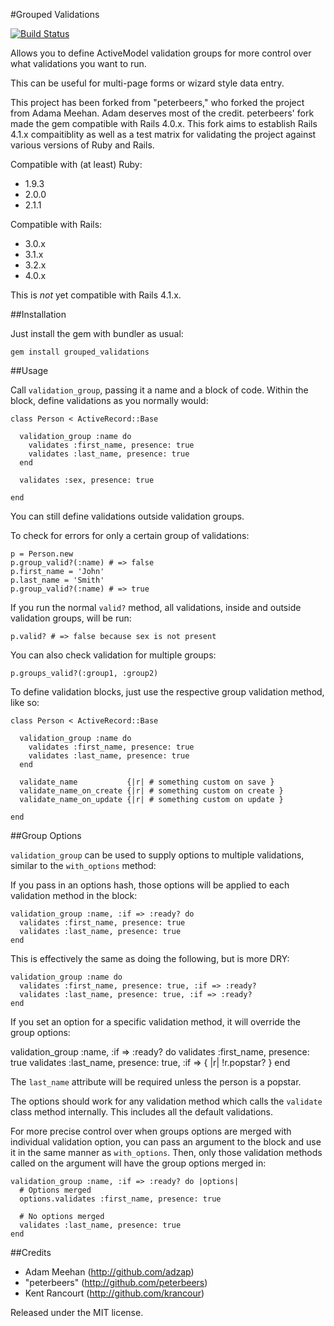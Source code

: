 #Grouped Validations

[![Build Status](https://travis-ci.org/krancour/grouped_validations.svg?branch=development)](https://travis-ci.org/krancour/grouped_validations)

Allows you to define ActiveModel validation groups for more control over what validations you want to run.

This can be useful for multi-page forms or wizard style data entry.

This project has been forked from "peterbeers," who forked the project from Adama Meehan.  Adam deserves most of the credit.  peterbeers' fork made the gem compatible with Rails 4.0.x.  This fork aims to establish Rails 4.1.x compaitiblity as well as a test matrix for validating the project against various versions of Ruby and Rails.

Compatible with (at least) Ruby:

* 1.9.3
* 2.0.0
* 2.1.1

Compatible with Rails:

* 3.0.x
* 3.1.x
* 3.2.x
* 4.0.x

This is _not_ yet compatible with Rails 4.1.x.

##Installation

Just install the gem with bundler as usual:

    gem install grouped_validations        

##Usage

Call `validation_group`, passing it a name and a block of code.  Within the block, define validations as you normally would:

    class Person < ActiveRecord::Base

      validation_group :name do
        validates :first_name, presence: true
        validates :last_name, presence: true
      end

      validates :sex, presence: true

    end

You can still define validations outside validation groups.

To check for errors for only a certain group of validations:

    p = Person.new
    p.group_valid?(:name) # => false
    p.first_name = 'John'
    p.last_name = 'Smith'
    p.group_valid?(:name) # => true

If you run the normal `valid?` method, all validations, inside and outside validation groups, will be run:

    p.valid? # => false because sex is not present

You can also check validation for multiple groups:

    p.groups_valid?(:group1, :group2)

To define validation blocks, just use the respective group validation method, like so:

    class Person < ActiveRecord::Base
  
      validation_group :name do
        validates :first_name, presence: true
        validates :last_name, presence: true
      end

      validate_name           {|r| # something custom on save }
      validate_name_on_create {|r| # something custom on create }
      validate_name_on_update {|r| # something custom on update }
  
    end

##Group Options

`validation_group` can be used to supply options to multiple validations, similar to the `with_options` method:

If you pass in an options hash, those options will be applied to each validation method in the block:

    validation_group :name, :if => :ready? do
      validates :first_name, presence: true
      validates :last_name, presence: true
    end

This is effectively the same as doing the following, but is more DRY:

    validation_group :name do
      validates :first_name, presence: true, :if => :ready?
      validates :last_name, presence: true, :if => :ready?
    end

If you set an option for a specific validation method, it will override the group options:

  validation_group :name, :if => :ready? do
    validates :first_name, presence: true
    validates :last_name, presence: true, :if => { |r| !r.popstar? }
  end

The `last_name` attribute will be required unless the person is a popstar.

The options should work for any validation method which calls the `validate` class method internally. This includes all the default validations.

For more precise control over when groups options are merged with individual validation option, you can pass an argument to the block and use it in the same manner as `with_options`.  Then, only those validation methods called on the argument will have the group options merged in:

    validation_group :name, :if => :ready? do |options|
      # Options merged
      options.validates :first_name, presence: true

      # No options merged
      validates :last_name, presence: true
    end

##Credits

* Adam Meehan (http://github.com/adzap)
* "peterbeers" (http://github.com/peterbeers)
* Kent Rancourt (http://github.com/krancour)

Released under the MIT license.